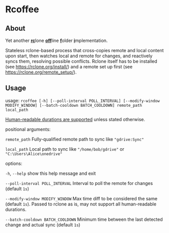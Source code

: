 # Rcoffee

## About

Yet another <ins>**rc**</ins>lone <ins>**off**</ins>line <ins>**f**</ins>older <ins>**i**</ins>mplementation.

Stateless rclone-based process that cross-copies remote and local content upon start, then watches local and remote
for changes, and reactively syncs them, resolving possible conflicts. Rclone itself has to be installed (see
https://rclone.org/install/) and a remote set up first (see https://rclone.org/remote_setup/).

## Usage

usage: `rcoffee [-h] [--poll-interval POLL_INTERVAL] [--modify-window MODIFY_WINDOW] [--batch-cooldown BATCH_COOLDOWN]
               remote_path local_path`

[Human-readable durations are supported](https://pypi.org/project/pytimeparse/) unless stated otherwise.

positional arguments:

  `remote_path`           Fully-qualified remote path to sync like `"gdrive:Sync"`

  `local_path`            Local path to sync like `"/home/bob/gdrive"` or `"C:\Users\Alice\onedrive"`

options:

  `-h`, `--help`            show this help message and exit

  `--poll-interval POLL_INTERVAL`
                        Interval to poll the remote for changes (default `1s`)
  
  `--modify-window MODIFY_WINDOW`
                        Max time diff to be considered the same (default `1s`). Passed to rclone as is, may not support
                        all human-readable durations.

  `--batch-cooldown BATCH_COOLDOWN`
                        Minimum time between the last detected change and actual sync (default `1s`)